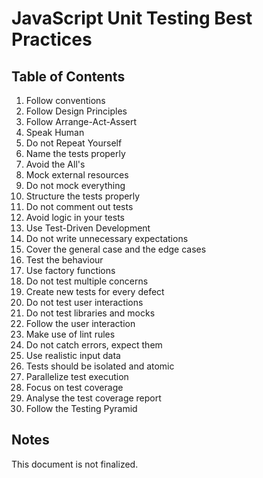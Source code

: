 # JavaScript Unit Testing Best Practices

## Table of Contents

1. Follow conventions
2. Follow Design Principles
3. Follow Arrange-Act-Assert
4. Speak Human
5. Do not Repeat Yourself
6. Name the tests properly
7. Avoid the All's
8. Mock external resources
9. Do not mock everything
10. Structure the tests properly
11. Do not comment out tests
12. Avoid logic in your tests
13. Use Test-Driven Development
14. Do not write unnecessary expectations
15. Cover the general case and the edge cases
16. Test the behaviour
17. Use factory functions
18. Do not test multiple concerns
19. Create new tests for every defect
20. Do not test user interactions
21. Do not test libraries and mocks
22. Follow the user interaction
23. Make use of lint rules
24. Do not catch errors, expect them
25. Use realistic input data
26. Tests should be isolated and atomic
27. Parallelize test execution
28. Focus on test coverage
29. Analyse the test coverage report
30. Follow the Testing Pyramid

## Notes

This document is not finalized.
